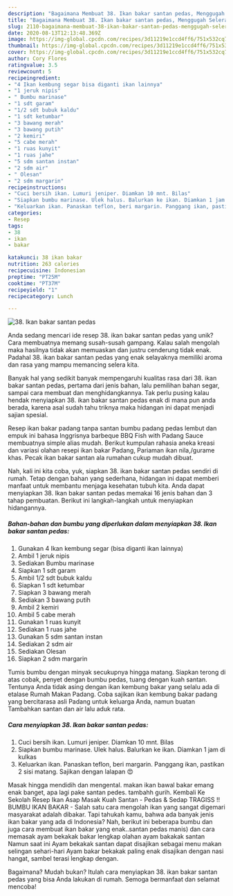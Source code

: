 ```yaml
---
description: "Bagaimana Membuat 38. Ikan bakar santan pedas, Menggugah Selera"
title: "Bagaimana Membuat 38. Ikan bakar santan pedas, Menggugah Selera"
slug: 2110-bagaimana-membuat-38-ikan-bakar-santan-pedas-menggugah-selera
date: 2020-08-13T12:13:48.369Z
image: https://img-global.cpcdn.com/recipes/3d11219e1ccd4ff6/751x532cq70/38-ikan-bakar-santan-pedas-foto-resep-utama.jpg
thumbnail: https://img-global.cpcdn.com/recipes/3d11219e1ccd4ff6/751x532cq70/38-ikan-bakar-santan-pedas-foto-resep-utama.jpg
cover: https://img-global.cpcdn.com/recipes/3d11219e1ccd4ff6/751x532cq70/38-ikan-bakar-santan-pedas-foto-resep-utama.jpg
author: Cory Flores
ratingvalue: 3.5
reviewcount: 5
recipeingredient:
- "4 Ikan kembung segar bisa diganti ikan lainnya"
- "1 jeruk nipis"
- " Bumbu marinase"
- "1 sdt garam"
- "1/2 sdt bubuk kaldu"
- "1 sdt ketumbar"
- "3 bawang merah"
- "3 bawang putih"
- "2 kemiri"
- "5 cabe merah"
- "1 ruas kunyit"
- "1 ruas jahe"
- "5 sdm santan instan"
- "2 sdm air"
- " Olesan"
- "2 sdm margarin"
recipeinstructions:
- "Cuci bersih ikan. Lumuri jeniper. Diamkan 10 mnt. Bilas"
- "Siapkan bumbu marinase. Ulek halus. Balurkan ke ikan. Diamkan 1 jam di kulkas"
- "Keluarkan ikan. Panaskan teflon, beri margarin. Panggang ikan, pastikan 2 sisi matang. Sajikan dengan lalapan 😍"
categories:
- Resep
tags:
- 38
- ikan
- bakar

katakunci: 38 ikan bakar 
nutrition: 263 calories
recipecuisine: Indonesian
preptime: "PT25M"
cooktime: "PT37M"
recipeyield: "1"
recipecategory: Lunch

---
```



![38. Ikan bakar santan pedas](https://img-global.cpcdn.com/recipes/3d11219e1ccd4ff6/751x532cq70/38-ikan-bakar-santan-pedas-foto-resep-utama.jpg)

Anda sedang mencari ide resep 38. ikan bakar santan pedas yang unik? Cara membuatnya memang susah-susah gampang. Kalau salah mengolah maka hasilnya tidak akan memuaskan dan justru cenderung tidak enak. Padahal 38. ikan bakar santan pedas yang enak selayaknya memiliki aroma dan rasa yang mampu memancing selera kita.

Banyak hal yang sedikit banyak mempengaruhi kualitas rasa dari 38. ikan bakar santan pedas, pertama dari jenis bahan, lalu pemilihan bahan segar, sampai cara membuat dan menghidangkannya. Tak perlu pusing kalau hendak menyiapkan 38. ikan bakar santan pedas enak di mana pun anda berada, karena asal sudah tahu triknya maka hidangan ini dapat menjadi sajian spesial.

Resep ikan bakar padang tanpa santan bumbu padang pedas lembut dan empuk ini bahasa Inggrisnya barbeque BBQ Fish with Padang Sauce membuatnya simple alias mudah. Berikut kumpulan rahasia aneka kreasi dan variasi olahan resepi ikan bakar Padang, Pariaman ikan nila,/gurame khas. Pecak ikan bakar santan ala rumahan cukup mudah dibuat.


Nah, kali ini kita coba, yuk, siapkan 38. ikan bakar santan pedas sendiri di rumah. Tetap dengan bahan yang sederhana, hidangan ini dapat memberi manfaat untuk membantu menjaga kesehatan tubuh kita. Anda dapat menyiapkan 38. Ikan bakar santan pedas memakai 16 jenis bahan dan 3 tahap pembuatan. Berikut ini langkah-langkah untuk menyiapkan hidangannya.

<!--inarticleads1-->

##### Bahan-bahan dan bumbu yang diperlukan dalam menyiapkan 38. Ikan bakar santan pedas:

1. Gunakan 4 Ikan kembung segar (bisa diganti ikan lainnya)
1. Ambil 1 jeruk nipis
1. Sediakan  Bumbu marinase
1. Siapkan 1 sdt garam
1. Ambil 1/2 sdt bubuk kaldu
1. Siapkan 1 sdt ketumbar
1. Siapkan 3 bawang merah
1. Sediakan 3 bawang putih
1. Ambil 2 kemiri
1. Ambil 5 cabe merah
1. Gunakan 1 ruas kunyit
1. Sediakan 1 ruas jahe
1. Gunakan 5 sdm santan instan
1. Sediakan 2 sdm air
1. Sediakan  Olesan
1. Siapkan 2 sdm margarin


Tumis bumbu dengan minyak secukupnya hingga matang. Siapkan terong di atas cobak, penyet dengan bumbu pedas, tuang dengan kuah santan. Tentunya Anda tidak asing dengan ikan kembung bakar yang selalu ada di etalase Rumah Makan Padang. Coba sajikan ikan kembung bakar padang yang bercitarasa asli Padang untuk keluarga Anda, namun buatan Tambahkan santan dan air lalu aduk rata. 

<!--inarticleads2-->

##### Cara menyiapkan 38. Ikan bakar santan pedas:

1. Cuci bersih ikan. Lumuri jeniper. Diamkan 10 mnt. Bilas
1. Siapkan bumbu marinase. Ulek halus. Balurkan ke ikan. Diamkan 1 jam di kulkas
1. Keluarkan ikan. Panaskan teflon, beri margarin. Panggang ikan, pastikan 2 sisi matang. Sajikan dengan lalapan 😍


Masak hingga mendidih dan mengental. makan ikan bawal bakar emang enak banget, apa lagi pake santan pedes. tambahh gurih. Kembali Ke Sekolah Resep Ikan Asap Masak Kuah Santan - Pedas &amp; Sedap TRAGISS !! BUMBU IKAN BAKAR - Salah satu cara mengolah ikan yang sangat digemari masyarakat adalah dibakar. Tapi tahukah kamu, bahwa ada banyak jenis ikan bakar yang ada di Indonesia? Nah, berikut ini beberapa bumbu dan juga cara membuat ikan bakar yang enak..santan pedas manis) dan cara memasak ayam bekakak bakar lengkap olahan ayam bakakak santan Namun saat ini Ayam bekakak santan dapat disajikan sebagai menu makan selingan sehari-hari Ayam bakar bekakak paling enak disajikan dengan nasi hangat, sambel terasi lengkap dengan. 

Bagaimana? Mudah bukan? Itulah cara menyiapkan 38. ikan bakar santan pedas yang bisa Anda lakukan di rumah. Semoga bermanfaat dan selamat mencoba!
